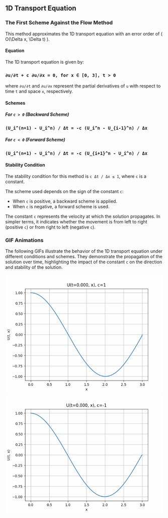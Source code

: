 ## 1D Transport Equation

### The First Scheme Against the Flow Method

This method approximates the 1D transport equation with an error order of \( O(\Delta x, \Delta t) \).

#### Equation

The 1D transport equation is given by:

### `∂u/∂t + c ∂u/∂x = 0, for x ∈ [0, 3], t > 0`

where `∂u/∂t` and `∂u/∂x` represent the partial derivatives of `u` with respect to time `t` and space `x`, respectively.

#### Schemes

##### For `c > 0` (Backward Scheme)

### `(U_i^(n+1) - U_i^n) / Δt = -c (U_i^n - U_{i-1}^n) / Δx`

##### For `c < 0` (Forward Scheme)

### `(U_i^(n+1) - U_i^n) / Δt = -c (U_{i+1}^n - U_i^n) / Δx`

#### Stability Condition

The stability condition for this method is `c Δt / Δx ≤ 1`, where `c` is a constant.

The scheme used depends on the sign of the constant `c`:
- When `c` is positive, a backward scheme is applied.
- When `c` is negative, a forward scheme is used.

The constant `c` represents the velocity at which the solution propagates. In simpler terms, it indicates whether the movement is from left to right (positive `c`) or from right to left (negative `c`).

### GIF Animations

The following GIFs illustrate the behavior of the 1D transport equation under different conditions and schemes. They demonstrate the propagation of the solution over time, highlighting the impact of the constant `c` on the direction and stability of the solution.

![](https://github.com/Mukhammedali22/MCMPHYSPROCESS-Spring-2024/blob/main/Week5/HW5_2_backward.gif)
![](https://github.com/Mukhammedali22/MCMPHYSPROCESS-Spring-2024/blob/main/Week5/HW5_2_forward.gif)
